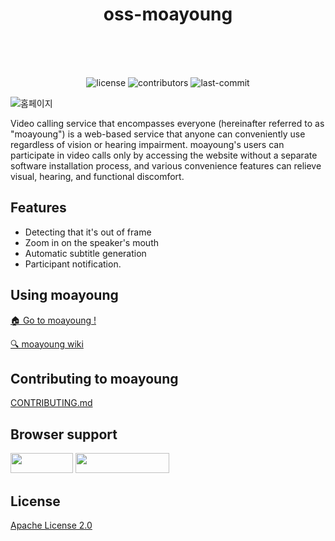 # <div align="center">oss-moayoung</div><br>

<br>

<div align="center">

![license](https://img.shields.io/crates/l/ap?color=white)
![contributors](https://img.shields.io/github/contributors/daaaayeah/oss-moayoung?color=white)
![last-commit](https://img.shields.io/github/last-commit/daaaayeah/oss-moayoung?color=white)

</div>

![홈페이지](https://user-images.githubusercontent.com/52737532/140634437-1536d01e-f0c6-4001-b519-1f5654a90143.png)

Video calling service that encompasses everyone (hereinafter referred to as "moayoung") is a web-based service that anyone can conveniently use regardless of vision or hearing impairment. moayoung's users can participate in video calls only by accessing the website without a separate software installation process, and various convenience features can relieve visual, hearing, and functional discomfort.

## Features

- Detecting that it's out of frame
- Zoom in on the speaker's mouth
- Automatic subtitle generation
- Participant notification.

## Using moayoung

<a href="https://moayoung-call.web.app/">🏠 Go to moayoung !</a>

<a href="https://github.com/daaaayeah/oss-moayoung/wiki">🔍 moayoung wiki</a>

## Contributing to moayoung

[CONTRIBUTING.md](CONTRIBUTING.md)

## Browser support

<img src="https://img.shields.io/badge/chrome-4285F4?style=flat-square&logo=Google Chrome&logoColor=white" width="100" height="32"/> <img src="https://img.shields.io/badge/Microsoft Edge-0078D7?style=flat-square&logo=Microsoft Edge&logoColor=white" width="150" height="32"/>

## License

<a  href="https://github.com/daaaayeah/oss-moayoung/blob/main/LICENSE">Apache License 2.0</a>
